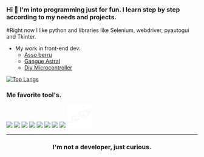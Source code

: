 ### Hi 👋 I'm into programming just for fun. I learn step by step according to my needs and projects.

#Right now I like python and libraries like Selenium, webdriver, pyautogui and Tkinter.

- My work in front-end dev:
    -  [Asso berru](https://berru-g.github.io/assoberru/)
    -  [Gangue Astral](https://berru-g.github.io/Gangue-Astral/)
    -  [Diy Microcontroller](https://berru-g.github.io/DIY-microcontroller/)

[![Top Langs](https://github-readme-stats.vercel.app/api/top-langs/?username=berru-g&layout=compact&theme=tokyonight)](https://github.com/berru-g/github-readme-stats)

### Me favorite tool's. 

[<img height="60"  src="https://spiralking.com/wp-content/uploads/2019/04/code4.png" />][codepen]
[<img height="60"  src = "http://nickengmann.com/assets/img/blog/hackster.png">][hack] 
[<img height="60"  src="https://westonaic.org/wp-content/uploads/2019/08/tinkercad.jpg" />][tinker]
[<img height="60"  src = "https://dosenit.com/wp-content/uploads/2020/10/arduino2-ide-logo.jpg">][arduino] 
[<img height="60"  src="https://camo.githubusercontent.com/425d8f5244807f3d1a00379aea09c8b6af3dc5408dfdf3420e06d7f7fcb7c527/68747470733a2f2f656173796564612e636f6d2f696d616765732f656173796564612d7468756d626e61696c2e706e673f69643d6435656431666535393330363032393735646631" />][eda]
[<img height="60"  src="https://img.shields.io/badge/-figma-000000.svg?&style=for-the-badge&logo=figma&logoColor=white" />][figma]
[<img height="60"  src = "https://i.ytimg.com/vi/h5QFqYZ3ses/maxresdefault.jpg">][jitter]
[<img height="60"  src = "https://images.news18.com/ibnlive/uploads/2022/03/instagram-logo-1.jpg">][instagram]
[<img height="60"  src = "https://github.com/berru-g/berru-g/blob/main/contact.png?raw=true">][mail]
<br />
<hr />

[codepen]: https://codepen.io/h-lautre
[hack]: https://www.hackster.io/BERRU
[tinker]: https://www.tinkercad.com/dashboard
[arduino]: https://create.arduino.cc/projecthub/BERRU
[eda]: https://easyeda.com/account/user
[figma]: https://www.figma.com/file/rgiN9WuIwpGOZHCG9LV9QO/first-appli?node-id=0%3A1
[jitter]: https://jitter.video/
[instagram]: https://www.instagram.com/berru_aka/
[mail]: mailto:gael-berru@outlook.fr
    
<h3 align="center">I'm not a developer, just curious.</h3>
